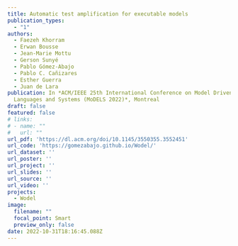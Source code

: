 ```yaml
---
title: Automatic test amplification for executable models
publication_types:
  - "1"
authors:
  - Faezeh Khorram
  - Erwan Bousse
  - Jean-Marie Mottu
  - Gerson Sunyé
  - Pablo Gómez-Abajo
  - Pablo C. Cañizares
  - Esther Guerra
  - Juan de Lara
publication: In *ACM/IEEE 25th International Conference on Model Driven Engineering
  Languages and Systems (MoDELS 2022)*, Montreal
draft: false
featured: false
# links:
# - name: ""
#   url: ""
url_pdf: 'https://dl.acm.org/doi/10.1145/3550355.3552451'
url_code: 'https://gomezabajo.github.io/Wodel/'
url_dataset: ''
url_poster: ''
url_project: ''
url_slides: ''
url_source: ''
url_video: ''
projects:
  - Wodel
image:
  filename: ""
  focal_point: Smart
  preview_only: false
date: 2022-10-31T18:16:45.088Z
---
```

